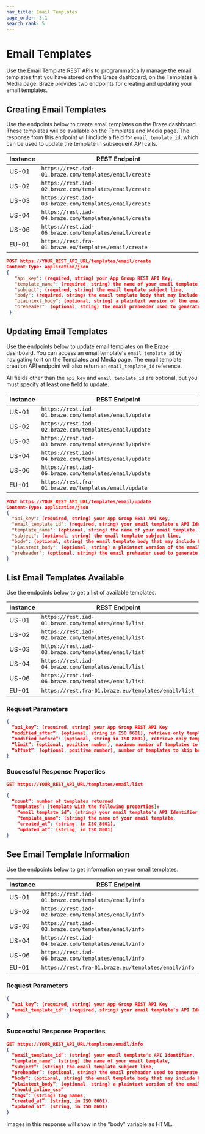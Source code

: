 ```yaml
---
nav_title: Email Templates
page_order: 3.1
search_rank: 5
---
```


# Email Templates

Use the Email Template REST APIs to programmatically manage the email templates that you have stored on the Braze dashboard, on the Templates & Media page. Braze provides two endpoints for creating and updating your email templates.

## Creating Email Templates

Use the endpoints below to create email templates on the Braze dashboard. These templates will be available on the Templates and Media page. The response from this endpoint will include a field for `email_template_id`, which can be used to update the template in subsequent API calls.

Instance  | REST Endpoint
----------|------------------------------------------------
US-01 | `https://rest.iad-01.braze.com/templates/email/create`
US-02 | `https://rest.iad-02.braze.com/templates/email/create`
US-03 | `https://rest.iad-03.braze.com/templates/email/create`
US-04 | `https://rest.iad-04.braze.com/templates/email/create`
US-06 | `https://rest.iad-06.braze.com/templates/email/create`
EU-01 | `https://rest.fra-01.braze.eu/templates/email/create`

```json
POST https://YOUR_REST_API_URL/templates/email/create
Content-Type: application/json
{
   "api_key": (required, string) your App Group REST API Key,
   "template_name": (required, string) the name of your email template,
   "subject": (required, string) the email template subject line,
   "body": (required, string) the email template body that may include HTML,
   "plaintext_body": (optional, string) a plaintext version of the email template body,
   "preheader": (optional, string) the email preheader used to generate previews in some clients
 }
```

## Updating Email Templates

Use the endpoints below to update email templates on the Braze dashboard. You can access an email template's `email_template_id` by navigating to it on the Templates and Media page. The email template creation API endpoint will also return an `email_template_id` reference.

All fields other than the `api_key` and `email_template_id` are optional, but you must specify at least one field to update.

Instance  | REST Endpoint
----------|------------------------------------------------
US-01 | `https://rest.iad-01.braze.com/templates/email/update`
US-02 | `https://rest.iad-02.braze.com/templates/email/update`
US-03 | `https://rest.iad-03.braze.com/templates/email/update`
US-04 | `https://rest.iad-04.braze.com/templates/email/update`
US-06 | `https://rest.iad-06.braze.com/templates/email/update`
EU-01 | `https://rest.fra-01.braze.eu/templates/email/update`

```json
POST https://YOUR_REST_API_URL/templates/email/update
Content-Type: application/json
{
  "api_key": (required, string) your App Group REST API Key,
  "email_template_id": (required, string) your email template's API Identifier,
  "template_name": (optional, string) the name of your email template,
  "subject": (optional, string) the email template subject line,
  "body": (optional, string) the email template body that may include HTML,
  "plaintext_body": (optional, string) a plaintext version of the email template body,
  "preheader": (optional, string) the email preheader used to generate previews in some clients
}
```

## List Email Templates Available

Use the endpoints below to get a list of available templates.

Instance  | REST Endpoint
----------|------------------------------------------------
US-01 | `https://rest.iad-01.braze.com/templates/email/list`
US-02 | `https://rest.iad-02.braze.com/templates/email/list`
US-03 | `https://rest.iad-03.braze.com/templates/email/list`
US-04 | `https://rest.iad-04.braze.com/templates/email/list`
US-06 | `https://rest.iad-06.braze.com/templates/email/list`
EU-01 | `https://rest.fra-01.braze.eu/templates/email/list`

### Request Parameters

```json
{
  “api_key”: (required, string) your App Group REST API Key
  “modified_after”: (optional, string in ISO 8601), retrieve only templates updated at or after the given time
  “modified_before”: (optional, string in ISO 8601), retrieve only templates updated at or before the given time
  “limit”: (optional, positive number), maximum number of templates to retrieve, default to 100 if not provided, maximum acceptable value is 1000
  “offset”: (optional, positive number), number of templates to skip before returning rest of the templates that fit the search criteria
}
```

### Successful Response Properties

```json
GET https://YOUR_REST_API_URL/templates/email/list

{
  “count”: number of templates returned
  “templates”: [template with the following properties]:
    “email_template_id”: (string) your email template's API Identifier,
    “template_name”: (string) the name of your email template,
    “created_at”: (string, in ISO 8601),
    “updated_at”: (string, in ISO 8601)
}
```

## See Email Template Information

Use the endpoints below to get information on your email templates.

Instance  | REST Endpoint
----------|------------------------------------------------
US-01 | `https://rest.iad-01.braze.com/templates/email/info`
US-02 | `https://rest.iad-02.braze.com/templates/email/info`
US-03 | `https://rest.iad-03.braze.com/templates/email/info`
US-04 | `https://rest.iad-04.braze.com/templates/email/info`
US-06 | `https://rest.iad-06.braze.com/templates/email/info`
EU-01 | `https://rest.fra-01.braze.eu/templates/email/info`

### Request Parameters

```json
{
  “api_key”: (required, string) your App Group REST API Key
  “email_template_id”: (required, string) your email template’s API Identifier
}
```

### Successful Response Properties

```json
GET https://YOUR_REST_API_URL/templates/email/info
{
  “email_template_id”: (string) your email template's API Identifier,
  “template_name”: (string) the name of your email template,
  “subject”: (string) the email template subject line,
  “preheader”: (optional, string) the email preheader used to generate previews in some clients),
  “body”: (optional, string) the email template body that may include HTML,
  “plaintext_body”: (optional, string) a plaintext version of the email template body,
  “should_inline_css”
  “tags”: (string) tag names,
  “created_at”: (string, in ISO 8601),
  “updated_at”: (string, in ISO 8601)
}
```

Images in this response will show in the "body" variable as HTML.
